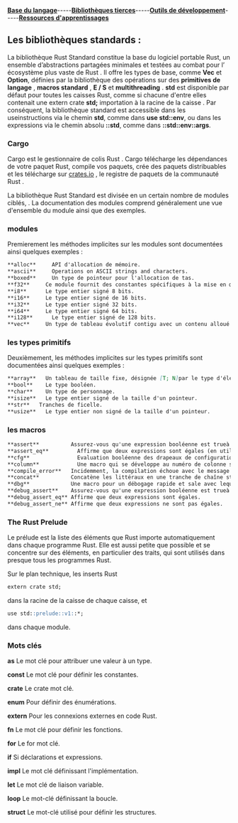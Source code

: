 [**Base du langage**](https://uvsq21807686.github.io/RUST)-----[**Bibliothèques tierces**](https://uvsq21807686.github.io/RUST/trc)-----[**Outils de développement**](https://uvsq21807686.github.io/RUST/index2)-----[**Ressources d'apprentissages**](https://uvsq21807686.github.io/RUST/rsc)  

## Les bibliothèques standards :

La bibliothèque Rust Standard constitue la base du logiciel portable Rust, un ensemble d’abstractions partagées minimales et testées au combat pour l’ écosystème plus vaste de Rust . Il offre les types de base, comme **Vec<T>** et **Option<T>**, définies par la bibliothèque des opérations sur des **primitives de langage** , **macros standard** , **E / S** et **multithreading** .
**std** est disponible par défaut pour toutes les caisses Rust, comme si chacune d'entre elles contenait une extern crate **std;** importation à la racine de la caisse . Par conséquent, la bibliothèque standard est accessible dans les useinstructions via le chemin **std**, comme dans **use std::env**, ou dans les expressions via le chemin absolu **::std**, comme dans **::std::env::args**.

### Cargo

Cargo est le gestionnaire de colis Rust . Cargo télécharge les dépendances de votre paquet Rust, compile vos paquets, crée des paquets distribuables et les télécharge sur [crates.io](https://crates.io/) , le registre de paquets de la communauté Rust . 


La bibliothèque Rust Standard est divisée en un certain nombre de modules ciblés, .  La documentation des modules comprend généralement une vue d'ensemble du module ainsi que des exemples.


### modules
 Premierement les méthodes implicites sur les modules  sont documentées ainsi quelques exemples :
```markdown
**alloc**	  API d'allocation de mémoire.
**ascii**	  Operations on ASCII strings and characters.
**boxed**	  Un type de pointeur pour l'allocation de tas.
**f32**	    Ce module fournit des constantes spécifiques à la mise en œuvre du f32type de données à virgule flottante.
**i8**	    Le type entier signé 8 bits.
**i16**	    Le type entier signé de 16 bits.
**i32**	    Le type entier signé 32 bits.
**i64**	    Le type entier signé 64 bits.
**i128**	  Le type entier signé de 128 bits.
**vec**	    Un type de tableau évolutif contigu avec un contenu alloué par tas, écrit Vec<T>

```

### les types primitifs
Deuxièmement, les méthodes implicites sur les types primitifs sont documentées ainsi quelques exemples :

```markdown
**array**	Un tableau de taille fixe, désignée [T; N]par le type d'élément, Tet la taille constante non négative de la compilation, N.
**bool**	Le type booléen.
**char**	Un type de personnage.
**isize**	Le type entier signé de la taille d'un pointeur.
**str**	  Tranches de ficelle.
**usize**	Le type entier non signé de la taille d'un pointeur.

```

### les macros
 ```markdown
**assert**	        Assurez-vous qu'une expression booléenne est trueà l'exécution.
**assert_eq**	      Affirme que deux expressions sont égales (en utilisant PartialEq).
**cfg**		          Evaluation booléenne des drapeaux de configuration, à la compilation.
**column**		      Une macro qui se développe au numéro de colonne sur lequel elle a été appelée.
**compile_error**   Incidemment, la compilation échoue avec le message d’erreur donné lorsqu’elle est rencontrée.
**concat**	        Concatène les littéraux en une tranche de chaîne statique.
**dbg**	            Une macro pour un débogage rapide et sale avec lequel vous pouvez inspecter la valeur d'une expression donnée
**debug_assert**    Assurez-vous qu'une expression booléenne est trueà l'exécution.
**debug_assert_eq**	Affirme que deux expressions sont égales.
**debug_assert_ne**	Affirme que deux expressions ne sont pas égales.
 
 ```
 
### The Rust Prelude
Le prélude est la liste des éléments que Rust importe automatiquement dans chaque programme Rust. Elle est aussi petite que possible et se concentre sur des éléments, en particulier des traits, qui sont utilisés dans presque tous les programmes Rust.

Sur le plan technique, les inserts Rust

 ```markdown
 extern crate std;
  ```
  
  dans la racine de la caisse de chaque caisse, et
  
  ```markdown
 use std::prelude::v1::*;
  ```
  
  dans chaque module.
  ### Mots clés
  
**as**	    Le mot clé pour attribuer une valeur à un type.

**const**	  Le mot clé pour définir les constantes.

**crate**	  Le crate mot clé.

**enum**	  Pour définir des énumérations.

**extern**  Pour les connexions externes en code Rust.

**fn**	    Le mot clé pour définir les fonctions.

**for**	    Le for mot clé.

**if**	    Si déclarations et expressions.

**impl**	  Le mot clé définissant l'implémentation.

**let**	    Le mot clé de liaison variable.

**loop**	  Le mot-clé définissant la boucle.

**struct**	Le mot-clé utilisé pour définir les structures.
